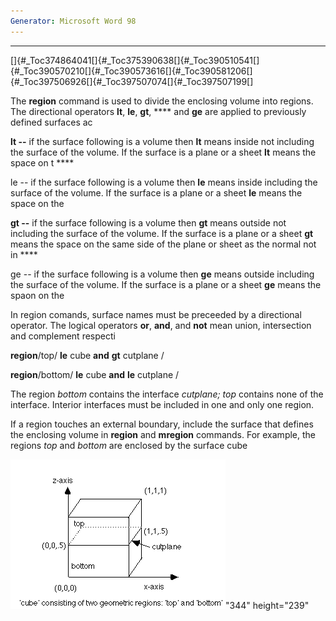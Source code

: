 ```yaml
---
Generator: Microsoft Word 98
---
```


****

[]{#_Toc374864041[]{#_Toc375390638[]{#_Toc390510541[]{#_Toc390570210[]{#_Toc390573616[]{#_Toc390581206[]{#_Toc397506926[]{#_Toc397507074[]{#_Toc397507199[]

The **region** command is used to divide the enclosing volume into
regions. The directional operators **lt**, **le**, **gt**, **** and
**ge** are applied to previously defined surfaces ac

**lt --** if the surface following is a volume then **lt** means inside
not including the surface of the volume. If the surface is a plane or a
sheet **lt** means the space on t ****

le -- if the surface following is a volume then **le** means inside
including the surface of the volume. If the surface is a plane or a
sheet **le** means the space on the

**gt --** if the surface following is a volume then **gt** means outside
not including the surface of the volume. If the surface is a plane or a
sheet **gt** means the space on the same side of the plane or sheet as
the normal not in ****

ge -- if the surface following is a volume then **ge** means outside
including the surface of the volume. If the surface is a plane or a
sheet **ge** means the spaon on the

In region comands, surface names must be preceeded by a directional
operator. The logical operators **or**, **and**, and **not** mean union,
intersection and complement respecti

**region**/top/ **le** cube **and** **gt** cutplane /

**region**/bottom/ **le** cube **and** **le** cutplane /

The region *bottom* contains the interface *cutplane;* *top* contains
none of the interface. Interior interfaces must be included in one and
only one region.

If a region touches an external boundary, include the surface that
defines the enclosing volume in **region** and **mregion** commands. For
example, the regions *top* and *bottom* are enclosed by the surface cube

![](Image224.gif)"344" height="239"
